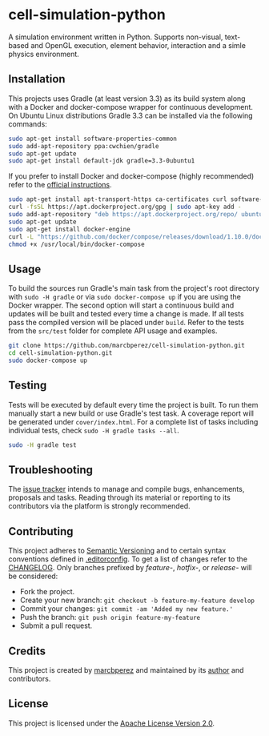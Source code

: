 # cell-simulation-python

A simulation environment written in Python. Supports non-visual, text-based and
OpenGL execution, element behavior, interaction and a simle physics environment.

## Installation

This projects uses Gradle (at least version 3.3) as its build system along with
a Docker and docker-compose wrapper for continuous development. On Ubuntu Linux
distributions Gradle 3.3 can be installed via the following commands:

```bash
sudo apt-get install software-properties-common
sudo add-apt-repository ppa:cwchien/gradle
sudo apt-get update
sudo apt-get install default-jdk gradle=3.3-0ubuntu1
```

If you prefer to install Docker and docker-compose (highly recommended) refer to
the [official instructions][install-docker-compose].

```bash
sudo apt-get install apt-transport-https ca-certificates curl software-properties-common
curl -fsSL https://apt.dockerproject.org/gpg | sudo apt-key add -
sudo add-apt-repository "deb https://apt.dockerproject.org/repo/ ubuntu-$(lsb_release -cs) main"
sudo apt-get update
sudo apt-get install docker-engine
curl -L "https://github.com/docker/compose/releases/download/1.10.0/docker-compose-$(uname -s)-$(uname -m)" -o /usr/local/bin/docker-compose
chmod +x /usr/local/bin/docker-compose
```

## Usage

To build the sources run Gradle's main task from the project's root directory
with `sudo -H gradle` or via `sudo docker-compose up` if you are using the
Docker wrapper. The second option will start a continuous build and updates will
be built and tested every time a change is made. If all tests pass the compiled
version will be placed under `build`. Refer to the tests from the `src/test`
folder for complete API usage and examples.

```bash
git clone https://github.com/marcbperez/cell-simulation-python.git
cd cell-simulation-python.git
sudo docker-compose up
```

## Testing

Tests will be executed by default every time the project is built. To run them
manually start a new build or use Gradle's test task. A coverage report will be
generated under `cover/index.html`.  For a complete list of tasks including
individual tests, check `sudo -H gradle tasks --all`.

```bash
sudo -H gradle test
```

## Troubleshooting

The [issue tracker][issue-tracker] intends to manage and compile bugs,
enhancements, proposals and tasks. Reading through its material or reporting to
its contributors via the platform is strongly recommended.

## Contributing

This project adheres to [Semantic Versioning][semver] and to certain syntax
conventions defined in [.editorconfig][editorconfig]. To get a list of changes
refer to the [CHANGELOG][changelog]. Only branches prefixed by *feature-*,
*hotfix-*, or *release-* will be considered:

  - Fork the project.
  - Create your new branch: `git checkout -b feature-my-feature develop`
  - Commit your changes: `git commit -am 'Added my new feature.'`
  - Push the branch: `git push origin feature-my-feature`
  - Submit a pull request.

## Credits

This project is created by [marcbperez][author] and maintained by its
[author][author] and contributors.

## License

This project is licensed under the [Apache License Version 2.0][license].

[author]: https://marcbperez.github.io
[issue-tracker]: https://github.com/marcbperez/cell-simulation-python/issues
[editorconfig]: .editorconfig
[changelog]: CHANGELOG.md
[license]: LICENSE
[semver]: http://semver.org
[install-docker-compose]: https://docs.docker.com/compose/install/
